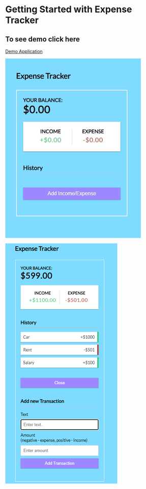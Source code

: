 # Getting Started with Expense Tracker

## To see demo click here

[Demo Application](https://expense-tracker5.herokuapp.com)

![img_1.png](img_1.png)

![img.png](img.png)
